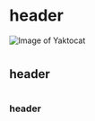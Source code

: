 # <h1>header
![Image of Yaktocat](https://octodex.github.com/images/yaktocat.png)
# <h2>header
# <h3>header
